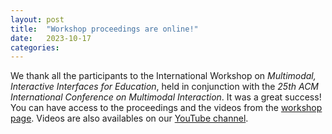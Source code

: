 ```yaml
---
layout: post
title:  "Workshop proceedings are online!"
date:   2023-10-17
categories: 
---
```

We thank all the participants to the International Workshop on *Multimodal, Interactive Interfaces for Education*, held in conjunction with the *25th ACM International Conference on Multimodal Interaction*.  It was a great success!
You can have access to the proceedings and the videos from the [workshop page](https://irecheck.github.io/icmi2023/).
Videos are also availables on our [YouTube channel](https://www.youtube.com/playlist?list=PLpVME1849bFlMTvQm-ZFpy5pS3vEhteh6).
